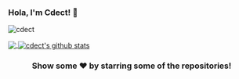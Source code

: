 ### Hola, I'm Cdect! 👋

<p align="left"> <img src="https://komarev.com/ghpvc/?username=cdect&label=Views&color=blue&style=plastic" alt="cdect" /> </p>


<a href="https://github.com/cdect">
  <img align="center" src="https://github-readme-stats.vercel.app/api/top-langs/?username=cdect&theme=light&hide_langs_below=1" />
</a>
<a href="https://github.com/cdect">
 <img align="center" src="https://github-readme-stats.vercel.app/api?username=cdect&show_icons=true&theme=light&line_height=27" alt="cdect's github stats"/>
</a>


<div align="center">

### Show some ❤️ by starring some of the repositories!

</div>


